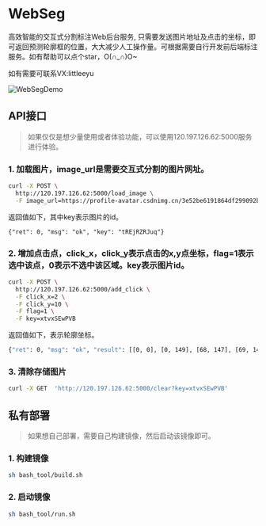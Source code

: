 # WebSeg

高效智能的交互式分割标注Web后台服务, 只需要发送图片地址及点击的坐标，即可返回预测轮廓框的位置，大大减少人工操作量。可根据需要自行开发前后端标注服务。如有帮助可以点个star，O(∩_∩)O~  

如有需要可联系VX:littleeyu

![WebSegDemo](https://user-images.githubusercontent.com/84259897/184518254-efce2921-9769-474a-8512-f70dc349bb3f.gif)

## API接口
> 如果仅仅是想少量使用或者体验功能，可以使用120.197.126.62:5000服务进行体验。
### 1. 加载图片，image_url是需要交互式分割的图片网址。

```bash
curl -X POST \
  http://120.197.126.62:5000/load_image \
  -F image_url=https://profile-avatar.csdnimg.cn/3e52be6191864df299092b77fe863158_vitionxp.jpg
```
返回值如下，其中key表示图片的id。
```
{"ret": 0, "msg": "ok", "key": "tREjRZRJuq"}
````

### 2. 增加点击点，click_x，click_y表示点击的x,y点坐标，flag=1表示选中该点，0表示不选中该区域。key表示图片id。
```bash
curl -X POST \
  http://120.197.126.62:5000/add_click \
  -F click_x=2 \
  -F click_y=10 \
  -F flag=1 \
  -F key=xtvxSEwPVB
```
返回值如下，表示轮廓坐标。
```bash
{"ret": 0, "msg": "ok", "result": [[0, 0], [0, 149], [68, 147], [69, 148], [87, 147], [80, 147], [78, 145], [71, 144], [62, 145], [44, 134], [41, 122], [42, 117], [41, 113], [34, 110], [25, 100], [20, 86], [18, 84], [18, 68], [24, 54], [24, 51], [33, 32], [43, 23], [43, 19], [49, 12], [61, 12], [64, 9], [74, 6], [81, 6], [92, 12], [101, 13], [113, 11], [122, 19], [120, 28], [120, 32], [125, 37], [125, 58], [127, 71], [125, 89], [114, 107], [107, 113], [107, 124], [109, 126], [115, 125], [115, 121], [116, 119], [118, 118], [120, 120], [123, 121], [131, 129], [130, 134], [132, 136], [134, 133], [137, 136], [144, 139], [147, 146], [149, 4], [148, 3], [148, 0]]}
```

### 3. 清除存储图片
```bash
curl -X GET  'http://120.197.126.62:5000/clear?key=xtvxSEwPVB' 
```

## 私有部署
> 如果想自己部署，需要自己构建镜像，然后启动该镜像即可。

### 1. 构建镜像
```bash
sh bash_tool/build.sh
```

### 2. 启动镜像
```bash
sh bash_tool/run.sh
```